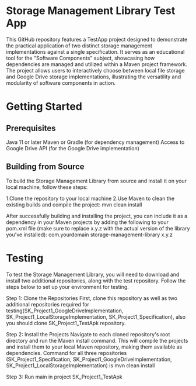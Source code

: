 # Storage Management Library Test App

This GitHub repository features a TestApp project designed to demonstrate the practical application of two distinct storage management implementations against a single specification. It serves as an educational tool for the "Software Components" subject, showcasing how dependencies are managed and utilized within a Maven project framework. The project allows users to interactively choose between local file storage and Google Drive storage implementations, illustrating the versatility and modularity of software components in action.




# Getting Started

## Prerequisites
Java 11 or later
Maven or Gradle (for dependency management)
Access to Google Drive API (for the Google Drive implementation)


## Building from Source
To build the Storage Management Library from source and install it on your local machine, follow these steps:

1.Clone the repository to your local machine
2.Use Maven to clean the existing builds and compile the project: mvn clean install



After successfully building and installing the project, you can include it as a dependency in your Maven projects by adding the following to your pom.xml file (make sure to replace x.y.z with the actual version of the library you've installed):
<dependency>
    <groupId>com.yourdomain</groupId>
    <artifactId>storage-management-library</artifactId>
    <version>x.y.z</version>
</dependency>





# Testing
To test the Storage Management Library, you will need to download and install two additional repositories, along with the test repository. Follow the steps below to set up your environment for testing.

Step 1: Clone the Repositories
First, clone this repository as well as two additional repositories required for testing(SK_Project1_GoogleDriveImplementation, SK_Project1_LocalStorageImplementation, SK_Project1_Specification), also you should clone SK_Project1_TestApk repository. 

Step 2: Install the Projects
Navigate to each cloned repository's root directory and run the Maven install command. This will compile the projects and install them to your local Maven repository, making them available as dependencies.
Command for all three repositories (SK_Project1_Specification, SK_Project1_GoogleDriveImplementation, SK_Project1_LocalStorageImplementation) is mvn clean install

Step 3: Run main in project SK_Project1_TestApk
